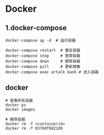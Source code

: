 # Docker

## 1.docker-compose

```shell
docker-compose up -d  # 运行容器

docker-compose restart  # 重启容器
docker-compose stop     # 暂停容器
docker-compose down     # 删除容器
docker-compose pull     # 更新镜像
docker-compose exec artalk bash # 进入容器
```

## docker

```shell
# 查看所有容器
docker ps
docker images
```

```shell
# 删除容器
docker rm -f <containerid>
docker rm -f 8370df6822d9
```